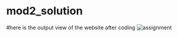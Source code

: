 # mod2_solution
#here is the output view of the website after coding
![assignment](https://user-images.githubusercontent.com/101653416/160096740-d42a3580-a1dd-4066-ba66-dd9262274bb7.JPG)
